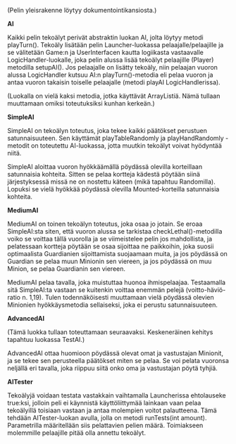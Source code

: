(Pelin yleisrakenne löytyy dokumentointikansiosta.)

**AI**

Kaikki pelin tekoälyt perivät abstraktin luokan AI, jolta löytyy metodi playTurn(). Tekoäly lisätään pelin Launcher-luokassa 
pelaajalle/pelaajille ja se välitetään Game:n ja UserInterfacen kautta logiikasta vastaavalle LogicHandler-luokalle, 
joka pelin alussa lisää tekoälyt pelaajille (Player) metodilla setupAI(). Jos pelaajalle on lisätty tekoäly, niin
pelaajan vuoron alussa LogicHandler kutsuu AI:n playTurn()-metodia eli pelaa vuoron ja antaa vuoron takaisin toiselle
pelaajalle (metodi playAI LogicHandlerissa).

(Luokalla on vielä kaksi metodia, jotka käyttävät ArrayListiä. Nämä tullaan muuttamaan omiksi toteutuksiksi kunhan kerkeän.)

**SimpleAI**

SimpleAI on tekoälyn toteutus, joka tekee kaikki päätökset perustuen satunnaisuuteen. Sen käyttämät playTableRandomly ja
playHandRandomly -metodit on toteutettu AI-luokassa, jotta muutkin tekoälyt voivat hyödyntää niitä. 

SimpleAI aloittaa vuoron hyökkäämällä pöydässä olevilla korteillaan satunnaisia kohteita. Sitten se pelaa kortteja kädestä
pöytään siinä järjestyksessä missä ne on nostettu käteen (mikä tapahtuu Randomilla). Lopuksi se vielä hyökkää pöydässä
olevilla Mounted-korteilla satunnaisia kohteita.

**MediumAI**

MediumAI on toinen tekoälyn toteutus, joka osaa jo jotain. Se eroaa SimpleAI:sta siten, että vuoron alussa se tarkistaa 
checkLethal()-metodilla voiko se voittaa tällä vuorolla ja se viimeistelee pelin jos mahdollista, ja pelatessaan kortteja
pöytään se osaa sijoittaa ne paikkoihin, joka suosii optimaalista Guardianien sijoittamista suojaamaan muita, ja jos pöydässä
on Guardian se pelaa muun Minionin sen viereen, ja jos pöydässä on muu Minion, se pelaa Guardianin sen viereen.

MediumAI pelaa tavalla, joka muistuttaa huonoa ihmispelaajaa. Testaamalla sitä SimpleAI:ta vastaan se kuitenkin voittaa
enemmän pelejä (voitto-häviö-ratio n. 1,19). Tulen todennäköisesti muuttamaan vielä pöydässä olevien Minionien hyökkäysmetodia
sellaiseksi, joka ei perustu satunnaisuuteen.

**AdvancedAI**

(Tämä luokka tullaan toteuttamaan seuraavaksi. Keskeneräinen kehitys tapahtuu luokassa TestAI.)

AdvancedAI ottaa huomioon pöydässä olevat omat ja vastustajan Minionit, ja se tekee sen perusteella päätökset miten se pelaa.
Se voi pelata vuoronsa neljällä eri tavalla, joka riippuu siitä onko oma ja vastustajan pöytä tyhjiä.

**AITester**

Tekoälyjä voidaan testata vastakkain vaihtamalla Launcherissa ehtolauseke true:ksi, jolloin peli ei käynnistä
käyttöliittymää lainkaan vaan pelaa tekoälyillä toisiaan vastaan ja antaa molempien voitot palautteena. Tämä tehdään
AITester-luokan avulla, jolla on metodi runTests(int amount). Parametrilla määritellään siis pelattavien pelien määrä.
Toimiakseen molemmille pelaajille pitää olla annettu tekoälyt.